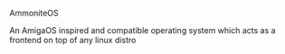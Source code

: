 AmmoniteOS

An AmigaOS inspired and compatible operating system which acts as a frontend on top of any linux distro
